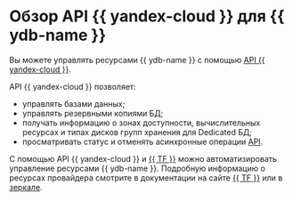 # Обзор API {{ yandex-cloud }} для {{ ydb-name }}

Вы можете управлять ресурсами {{ ydb-name }} с помощью [API {{ yandex-cloud }}](../../api-design-guide/).

API {{ yandex-cloud }} позволяет:

* управлять базами данных;
* управлять резервными копиями БД;
* получать информацию о зонах доступности, вычислительных ресурсах и типах дисков групп хранения для Dedicated БД;
* просматривать статус и отменять асинхронные операции [API](../../glossary/rest-api.md).

С помощью API {{ yandex-cloud }} и [{{ TF }}](https://www.terraform.io/) можно автоматизировать управление ресурсами {{ ydb-name }}.
Подробную информацию о ресурсах провайдера смотрите в документации на сайте [{{ TF }}](https://www.terraform.io/docs/providers/yandex/index.html) или в [зеркале](https://registry.tfpla.net/providers/yandex-cloud/yandex/latest/docs).

